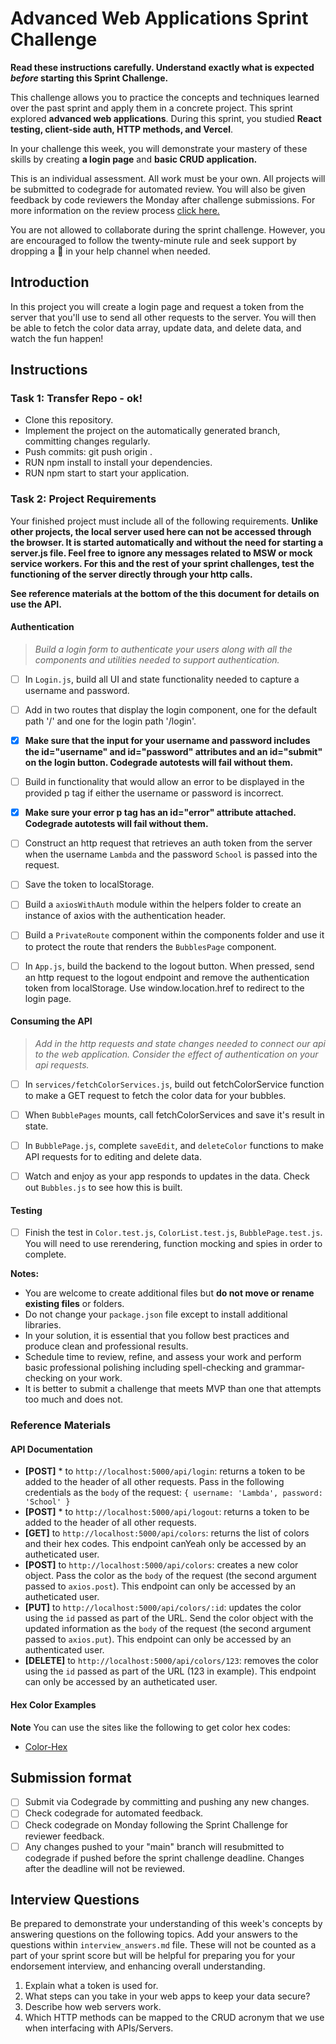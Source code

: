 # Advanced Web Applications Sprint Challenge

**Read these instructions carefully. Understand exactly what is expected _before_ starting this Sprint Challenge.**

This challenge allows you to practice the concepts and techniques learned over the past sprint and apply them in a concrete project. This sprint explored **advanced web applications**. During this sprint, you studied **React testing, client-side auth, HTTP methods, and Vercel**.

In your challenge this week, you will demonstrate your mastery of these skills by creating **a login page** and **basic CRUD application.**

This is an individual assessment. All work must be your own. All projects will be submitted to codegrade for automated review. You will also be given feedback by code reviewers the Monday after challenge submissions. For more information on the review process [click here.](https://www.notion.so/lambdaschool/How-to-View-Feedback-in-CodeGrade-c5147cee220c4044a25de28bcb6bb54a)

You are not allowed to collaborate during the sprint challenge. However, you are encouraged to follow the twenty-minute rule and seek support by dropping a :wave: in your help channel when needed.

## Introduction

In this project you will create a login page and request a token from the server that you'll use to send all other requests to the server. You will then be able to fetch the color data array, update data, and delete data, and watch the fun happen!

## Instructions

### Task 1: Transfer Repo - ok!
* Clone this repository.
* Implement the project on the automatically generated <firstName-lastName> branch, committing changes regularly.
* Push commits: git push origin <firstName-lastName>.
* RUN npm install to install your dependencies.
* RUN npm start to start your application.
 
### Task 2: Project Requirements
Your finished project must include all of the following requirements. **Unlike other projects, the local server used here can not be accessed through the browser. It is started automatically and without the need for starting a server.js file. Feel free to ignore any messages related to MSW or mock service workers. For this and the rest of your sprint challenges, test the functioning of the server directly through your http calls.**

**See reference materials at the bottom of the this document for details on use the API.**

#### Authentication
> *Build a login form to authenticate your users along with all the components and utilities needed to support authentication.*

* [ ] In `Login.js`, build all UI and state functionality needed to capture a username and password.

* [ ] Add in two routes that display the login component, one for the default path '/' and one for the login path '/login'.

* [x] **Make sure that the input for your username and password includes the id="username" and id="password" attributes and an id="submit" on the login button. Codegrade autotests will fail without them.**

* [ ] Build in functionality that would allow an error to be displayed in the provided p tag if either the username or password is incorrect.

* [x] **Make sure your error p tag has an id="error" attribute attached. Codegrade autotests will fail without them.**

* [ ] Construct an http request that retrieves an auth token from the server when the username `Lambda` and the password `School` is passed into the request.

* [ ] Save the token to localStorage.

* [ ] Build a `axiosWithAuth` module within the helpers folder to create an instance of axios with the authentication header.

* [ ] Build a `PrivateRoute` component within the components folder and use it to protect the route that renders the `BubblesPage` component.

* [ ] In `App.js`, build the backend to the logout button. When pressed, send an http request to the logout endpoint and remove the authentication token from localStorage. Use window.location.href to redirect to the login page.

#### Consuming the API
> *Add in the http requests and state changes needed to connect our api to the web application. Consider the effect of authentication on your api requests.*

* [ ] In `services/fetchColorServices.js`, build out fetchColorService function to make a GET request to fetch the color data for your bubbles.

* [ ] When `BubblePages` mounts, call fetchColorServices and save it's result in state.

* [ ] In `BubblePage.js`, complete `saveEdit`, and `deleteColor` functions to make API requests for to editing and delete data.

* [ ] Watch and enjoy as your app responds to updates in the data. Check out `Bubbles.js` to see how this is built.

#### Testing
* [ ] Finish the test in `Color.test.js`, `ColorList.test.js`, `BubblePage.test.js`. You will need to use rerendering, function mocking and spies in order to complete.

**Notes:**
* You are welcome to create additional files but **do not move or rename existing files** or folders.
* Do not change your `package.json` file except to install additional libraries.
* In your solution, it is essential that you follow best practices and produce clean and professional results.
* Schedule time to review, refine, and assess your work and perform basic professional polishing including spell-checking and grammar-checking on your work.
* It is better to submit a challenge that meets MVP than one that attempts too much and does not.

### Reference Materials

#### API Documentation
* **[POST]** * to `http://localhost:5000/api/login`: returns a token to be added to the header of all other requests. Pass in the following credentials as the `body` of the request: `{ username: 'Lambda', password: 'School' }`
* **[POST]** * to `http://localhost:5000/api/logout`: returns a token to be added to the header of all other requests.
* **[GET]** to `http://localhost:5000/api/colors`: returns the list of colors and their hex codes. This endpoint canYeah only be accessed by an autheticated user.
* **[POST]** to `http://localhost:5000/api/colors`: creates a new color object. Pass the color as the `body` of the request (the second argument passed to `axios.post`). This endpoint can only be accessed by an autheticated user.
* **[PUT]** to `http://localhost:5000/api/colors/:id`: updates the color using the `id` passed as part of the URL. Send the color object with the updated information as the `body` of the request (the second argument passed to `axios.put`). This endpoint can only be accessed by an authenticated user.
* **[DELETE]** to `http://localhost:5000/api/colors/123`: removes the color using the `id` passed as part of the URL (123 in example). This endpoint can only be accessed by an autheticated user.

#### Hex Color Examples
**Note** You can use the sites like the following to get color hex codes:
* [Color-Hex](https://www.color-hex.com/)

## Submission format

* [ ] Submit via Codegrade by committing and pushing any new changes.
* [ ] Check codegrade for automated feedback.
* [ ] Check codegrade on Monday following the Sprint Challenge for reviewer feedback.
* [ ] Any changes pushed to your "main" branch will resubmitted to codegrade if pushed before the sprint challenge deadline. Changes after the deadline will not be reviewed.

## Interview Questions

Be prepared to demonstrate your understanding of this week's concepts by answering questions on the following topics. Add your answers to the questions within `interview_answers.md` file. These will not be counted as a part of your sprint score but will be helpful for preparing you for your endorsement interview, and enhancing overall understanding.

1. Explain what a token is used for.
2. What steps can you take in your web apps to keep your data secure?
3. Describe how web servers work.
4. Which HTTP methods can be mapped to the CRUD acronym that we use when interfacing with APIs/Servers.
